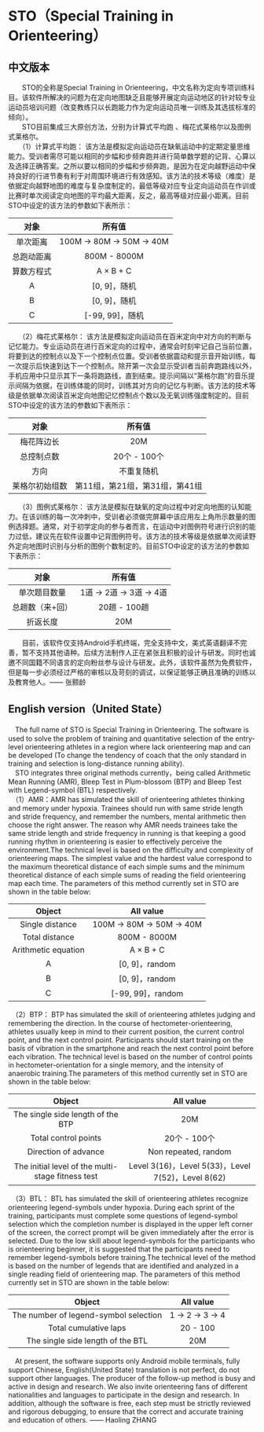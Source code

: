 # STO（Special Training in Orienteering）

## 中文版本
　　STO的全称是Special Training in Orienteering，中文名称为定向专项训练科目。该软件所解决的问题为在定向地图缺乏且能够开展定向运动地区的针对较专业运动员培训问题（改变教练只以长跑能力作为定向运动员唯一训练及其选拔标准的倾向）。  
　　STO目前集成三大原创方法，分别为计算式平均跑 、梅花式莱格尔以及图例式莱格尔。  
　　（1）计算式平均跑： 该方法是模拟定向运动员在缺氧运动中的定期定量思维能力。受训者需尽可能以相同的步幅和步频奔跑并进行简单数学题的记背、心算以及选择正确答案。之所以要以相同的步幅和步频奔跑，是因为在定向越野运动中保持良好的行进节奏有利于对周围环境进行有效感知。该方法的技术等级（难度）是依据定向越野地图的难度与复杂度制定的，最低等级对应专业定向运动员在作训或比赛时单次阅读定向地图的平均最大距离，反之，最高等级对应最小距离。目前STO中设定的该方法的参数如下表所示：

|对象|所有值|
|:-----:|:-----:|
|单次距离|100M -> 80M -> 50M -> 40M|
|总跑动距离|800M - 8000M|
|算数方程式|A × B + C|
|A|[0, 9]，随机|
|B|[0, 9]，随机|
|C|[-99, 99]，随机|  

　　（2）梅花式莱格尔： 该方法是模拟定向运动员在百米定向中对方向的判断与记忆能力。专业运动员在进行百米定向的过程中，通常会时刻牢记自己当前位置，将要到达的控制点以及下一个控制点位置。受训者依据震动和提示音开始训练，每一次提示后快速到达下一个控制点。除开第一次会显示受训者当前奔跑路线以外，手机应用中只显示其下一条将跑路线，直到结束。提示间隔以“莱格尔跑”的音乐提示间隔为依据，在训练体能的同时，训练其对方向的记忆与判断。该方法的技术等级是依据单次阅读百米定向地图记忆控制点个数以及无氧训练强度制定的。目前STO中设定的该方法的参数如下表所示：

|对象|所有值|
|:-----:|:-----:|
|梅花阵边长|20M|
|总控制点数|20个 - 100个|
|方向|不重复随机|
|莱格尔初始组数|第11组，第21组，第31组，第41组|

　　（3）图例式莱格尔： 该方法是模拟在缺氧的定向过程中对定向地图的认知能力。在该训练的每一次冲刺中，受训者必须做完屏幕中该应用左上角所示数量的图例选择题。通常，对于初学定向的参与者而言，在运动中对图例符号进行识别的能力过低，建议先在软件设置中记背图例符号。该方法的技术等级是依据单次阅读野外定向地图时识别与分析的图例个数制定的。目前STO中设定的该方法的参数如下表所示：

|对象|所有值|
|:-----:|:-----:|
|单次题目数量|1道 -> 2道 -> 3道 -> 4道|
|总趟数（来+回）|20趟 - 100趟|
|折返长度|20M|

　　目前，该软件仅支持Android手机终端，完全支持中文，美式英语翻译不完善，暂不支持其他语种。后续方法制作人正在紧张且积极的设计与研发。同时也诚邀不同国籍不同语言的定向粉丝参与设计与研发。此外，该软件虽然为免费软件，但是每一步必须经过严格的审核以及苛刻的调试，以保证能够正确且准确的训练以及教育他人。—— 张颢龄

## English version（United State）
　The full name of STO is Special Training in Orienteering. The software is used to solve the problem of training and quantitative selection of the entry-level orienteering athletes in a region where lack orienteering map and can be developed (To change the tendency of coach that the only standard in training and selection is long-distance running ability).   
　STO integrates three original methods currently，being called Arithmetic Mean Running (AMR), Bleep Test in Plum-blossom (BTP) and Bleep Test with Legend-symbol (BTL) respectively.  
　（1）AMR：AMR has simulated the skill of orienteering athletes thinking and memory under hypoxia. Trainees should run with same stride length and stride frequency, and remember the numbers, mental arithmetic then choose the right answer. The reason why AMR needs trainees take the same stride length and stride frequency in running is that keeping a good running rhythm in orienteering is easier to effectively perceive the environment.The technical level is based on the difficulty and complexity of orienteering maps. The simplest value and the hardest value correspond to the maximum theoretical distance of each simple sums and the minimum theoretical distance of each simple sums of reading the field orienteering map each time. The parameters of this method currently set in STO are shown in the table below:
 
|Object|All value|
|:-----:|:-----:|
|Single distance|100M -> 80M -> 50M -> 40M|
|Total distance|800M - 8000M|
|Arithmetic equation|A × B + C|
|A|[0, 9]，random|
|B|[0, 9]，random|
|C|[-99, 99]，random| 

　（2）BTP： BTP has simulated the skill of orienteering athletes judging and remembering the direction. In the course of hectometer-orienteering, athletes usually keep in mind to their current position, the current control point, and the next control point. Participants should start training on the basis of vibration in the smartphone and reach the next control point before each vibration. The technical level is based on the number of control points in hectometer-orientation for a single memory, and the intensity of anaerobic training.The parameters of this method currently set in STO are shown in the table below: 

|Object|All value|
|:-----:|:-----:|
|The single side length of the BTP|20M|
|Total control points|20个 - 100个|
|Direction of advance|Non repeated, random|
|The initial level of the multi-stage fitness test|Level 3(16)，Level 5(33)，Level 7(52)，Level 8(62)| 

　（3）BTL： BTL has simulated the skill of orienteering athletes recognize orienteering legend-symbols under hypoxia. During each sprint of the training, participants must complete some questions of legend-symbol selection which the completion number is displayed in the upper left corner of the screen, the correct prompt will be given immediately after the error is selected. Due to the low skill about legend-symbols for the participants who is orienteering beginner, it is suggested that the participants need to remember legend-symbols before training.The technical level of the method is based on the number of legends that are identified and analyzed in a single reading field of orienteering map. The parameters of this method currently set in STO are shown in the table below: 

|Object|All value|
|:-----:|:-----:|
|The number of legend-symbol selection|1 -> 2 -> 3 -> 4|
|Total cumulative laps|20 - 100|
|The single side length of the BTL|20M|

　At present, the software supports only Android mobile terminals, fully support Chinese, English(United State) translation is not perfect, do not support other languages. The producer of the follow-up method is busy and active in design and research. We also invite orienteering fans of different nationalities and languages to participate in the design and research. In addition, although the software is free, each step must be strictly reviewed and rigorous debugging, to ensure that the correct and accurate training and education of others. —— Haoling ZHANG

